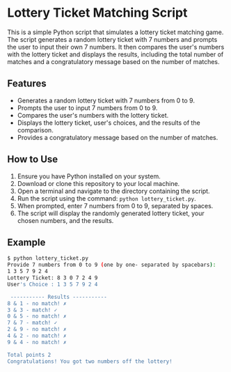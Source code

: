 # Lottery Ticket Matching Script

This is a simple Python script that simulates a lottery ticket matching game. The script generates a random lottery ticket with 7 numbers and prompts the user to input their own 7 numbers. It then compares the user's numbers with the lottery ticket and displays the results, including the total number of matches and a congratulatory message based on the number of matches.

## Features

- Generates a random lottery ticket with 7 numbers from 0 to 9.
- Prompts the user to input 7 numbers from 0 to 9.
- Compares the user's numbers with the lottery ticket.
- Displays the lottery ticket, user's choices, and the results of the comparison.
- Provides a congratulatory message based on the number of matches.

## How to Use

1. Ensure you have Python installed on your system.
2. Download or clone this repository to your local machine.
3. Open a terminal and navigate to the directory containing the script.
4. Run the script using the command: `python lottery_ticket.py`.
5. When prompted, enter 7 numbers from 0 to 9, separated by spaces.
6. The script will display the randomly generated lottery ticket, your chosen numbers, and the results.

## Example

```sh
$ python lottery_ticket.py
Provide 7 numbers from 0 to 9 (one by one- separated by spacebars):
1 3 5 7 9 2 4
Lottery Ticket: 8 3 0 7 2 4 9
User's Choice : 1 3 5 7 9 2 4

 ----------- Results -----------
8 & 1 - no match! ✗
3 & 3 - match! ✓
0 & 5 - no match! ✗
7 & 7 - match! ✓
2 & 9 - no match! ✗
4 & 2 - no match! ✗
9 & 4 - no match! ✗

Total points 2
Congratulations! You got two numbers off the lottery!
